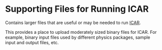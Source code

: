 # Supporting Files for Running ICAR
Contains larger files that are useful or may be needed to run [ICAR](https://github.com/ncar/icar).  

This provides a place to upload moderately sized binary files for ICAR. For example, binary input files used by different physics packages, sample input and output files, etc. 
